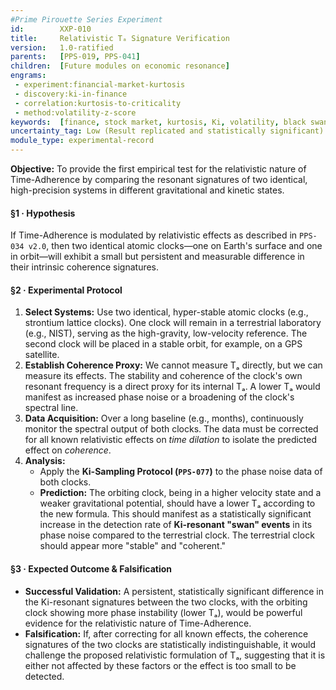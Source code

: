 ```yaml
---
#Prime Pirouette Series Experiment
id:        XXP-010
title:     Relativistic Tₐ Signature Verification
version:   1.0-ratified
parents:   [PPS-019, PPS-041]
children:  [Future modules on economic resonance]
engrams:
 - experiment:financial-market-kurtosis
 - discovery:ki-in-finance
 - correlation:kurtosis-to-criticality
 - method:volatility-z-score
keywords:  [finance, stock market, kurtosis, Ki, volatility, black swan, crisis]
uncertainty_tag: Low (Result replicated and statistically significant)
module_type: experimental-record
---
```


**Objective:** To provide the first empirical test for the relativistic nature of Time-Adherence by comparing the resonant signatures of two identical, high-precision systems in different gravitational and kinetic states.

#### **§1 · Hypothesis**

If Time-Adherence is modulated by relativistic effects as described in `PPS-034 v2.0`, then two identical atomic clocks—one on Earth's surface and one in orbit—will exhibit a small but persistent and measurable difference in their intrinsic coherence signatures.

#### **§2 · Experimental Protocol**

1.  **Select Systems:** Use two identical, hyper-stable atomic clocks (e.g., strontium lattice clocks). One clock will remain in a terrestrial laboratory (e.g., NIST), serving as the high-gravity, low-velocity reference. The second clock will be placed in a stable orbit, for example, on a GPS satellite.
2.  **Establish Coherence Proxy:** We cannot measure Tₐ directly, but we can measure its effects. The stability and coherence of the clock's own resonant frequency is a direct proxy for its internal Tₐ. A lower Tₐ would manifest as increased phase noise or a broadening of the clock's spectral line.
3.  **Data Acquisition:** Over a long baseline (e.g., months), continuously monitor the spectral output of both clocks. The data must be corrected for all known relativistic effects on *time dilation* to isolate the predicted effect on *coherence*.
4.  **Analysis:**
    * Apply the **Ki-Sampling Protocol (`PPS-077`)** to the phase noise data of both clocks.
    * **Prediction:** The orbiting clock, being in a higher velocity state and a weaker gravitational potential, should have a lower Tₐ according to the new formula. This should manifest as a statistically significant increase in the detection rate of **Ki-resonant "swan" events** in its phase noise compared to the terrestrial clock. The terrestrial clock should appear more "stable" and "coherent."

#### **§3 · Expected Outcome & Falsification**

* **Successful Validation:** A persistent, statistically significant difference in the Ki-resonant signatures between the two clocks, with the orbiting clock showing more phase instability (lower Tₐ), would be powerful evidence for the relativistic nature of Time-Adherence.
* **Falsification:** If, after correcting for all known effects, the coherence signatures of the two clocks are statistically indistinguishable, it would challenge the proposed relativistic formulation of Tₐ, suggesting that it is either not affected by these factors or the effect is too small to be detected.
